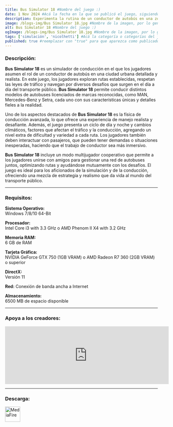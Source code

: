 ```yaml
---
title: Bus Simulator 18 #Nombre del juego :)
date: 1 Nov 2024 #Acá la fecha en la que se publicó el juego, siguiendo este formato: Dia "30", Mes "Oct", Año "2024" = como debe quedar: 30 Oct 2024
description: Experimenta la rutina de un conductor de autobús en una zona urbana llena de opciones. Conduce los buses originales de las mejores marcas, MAN, Mercedes-Benz, SETRA, IVECO Bus. Lleva a tus pasajeros de forma segura y puntual a sus destinos. #Acá una mini descripción del juego
image: /blogs-img/Bus Simulator 18.jpg #Nombre de la imagen, por lo general es exactamente el mismo nombre que el juego excluyendo lo ":" (Dos puntos)
alt: Bus Simulator 18 #Nombre del juego :)
ogImage: /blogs-img/Bus Simulator 18.jpg #Nombre de la imagen, por lo general es exactamente el mismo nombre que el juego excluyendo lo ":" (Dos puntos)
tags: ['simulación', 'nicolhetti'] #Acá la categoría o categorías del juego, si es más de una se coloca en este formato: ['categoría1', 'categoría2']
published: true #reemplazar con "true" para que aparezca como publicado
---
```


<!--En VSCode seleccionando una palabra, por ejemplo: "Bus Simulator 18" y apretando Ctrl+F2 se seleccionan todas las palabras iguales-->

### Descripción:
**Bus Simulator 18** es un simulador de conducción en el que los jugadores asumen el rol de un conductor de autobús en una ciudad urbana detallada y realista. En este juego, los jugadores exploran rutas establecidas, respetan las leyes de tráfico y navegan por diversos desafíos que surgen en el día a día del transporte público. **Bus Simulator 18** permite conducir distintos modelos de autobuses licenciados de marcas reconocidas, como MAN, Mercedes-Benz y Setra, cada uno con sus características únicas y detalles fieles a la realidad.

Uno de los aspectos destacados de **Bus Simulator 18** es la física de conducción avanzada, lo que ofrece una experiencia de manejo realista y desafiante. Además, el juego presenta un ciclo de día y noche y cambios climáticos, factores que afectan el tráfico y la conducción, agregando un nivel extra de dificultad y variedad a cada ruta. Los jugadores también deben interactuar con pasajeros, que pueden tener demandas o situaciones inesperadas, haciendo que el trabajo de conductor sea más inmersivo.

**Bus Simulator 18** incluye un modo multijugador cooperativo que permite a los jugadores unirse con amigos para gestionar una red de autobuses juntos, optimizando rutas y ayudándose mutuamente con los desafíos. El juego es ideal para los aficionados de la simulación y de la conducción, ofreciendo una mezcla de estrategia y realismo que da vida al mundo del transporte público.

<!--Prompt para Chat-GPT: Hazme una descripción para el juego "Bus Simulator 18" y cada que menciones "Bus Simulator 18" ponlo en negrita -->

---

### Requisitos:
**Sistema Operativo:**  
Windows 7/8/10 64-Bit

**Procesador:**  
Intel Core i3 with 3.3 GHz o AMD Phenom II X4 with 3.2 GHz

**Memoria RAM:**  
6 GB de RAM

**Tarjeta Gráfica:**  
NVIDIA GeForce GTX 750 (1GB VRAM) o AMD Radeon R7 360 (2GB VRAM) o superior

**DirectX:**  
Versión 11

**Red:**
Conexión de banda ancha a Internet

**Almacenamiento:**  
6500 MB de espacio disponible

<!--Si falta o sobra un requisito se quita o se agrega manteniendo el mismo formato-->

---

### Apoya a los creadores:
<iframe src="https://store.steampowered.com/widget/515180/" frameborder="0" width="540" height="190" style="background-color: transparent;"></iframe>

<!--Reemplazar los numeros (AppID) del juego (en este caso 515180) por el numero (AppID) correspondiente con el juego a publicar-->
<!--El AppID se encuentra en la URL del Juego en Steam-->

---

### Descarga:

[<img src="https://gist.github.com/cxmeel/0dbc95191f239b631c3874f4ccf114e2/raw/download.svg" alt="MediaFire" height="50" />](https://www.mediafire.com/file/emvmkhnmulp9cj5/Bus_Simulator_18.zip/file)

<!-- # se debe reemplazar por el link de descarga-->

<!--NOMBRE-DEL-SERVICIO se debe reemplazar por el servicio donde está subido el juego-->